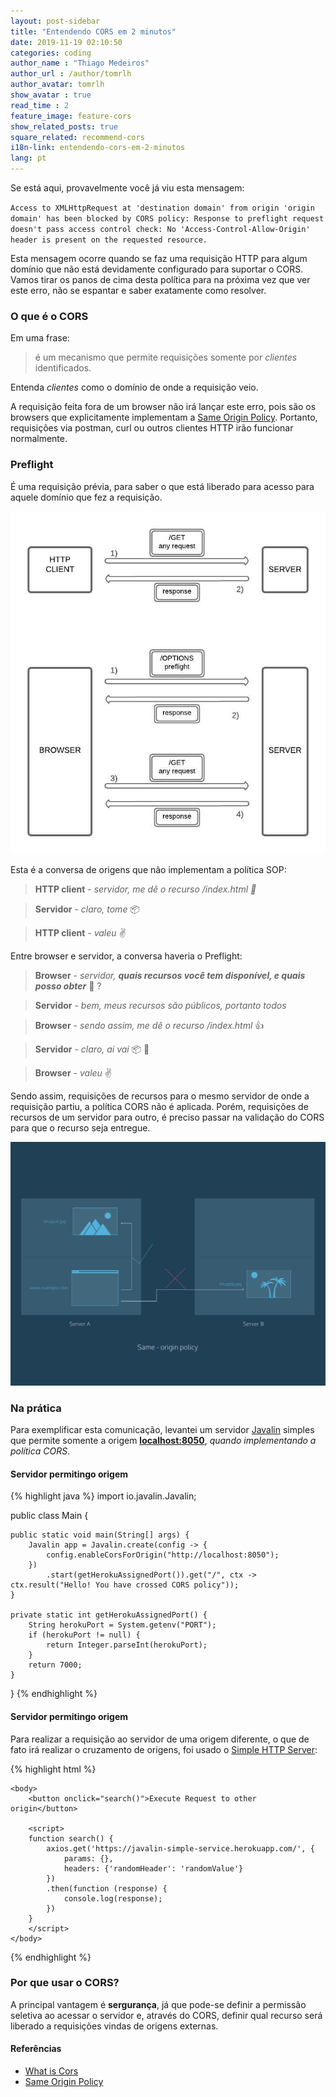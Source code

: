 ```yaml
---
layout: post-sidebar
title: "Entendendo CORS em 2 minutos"
date: 2019-11-19 02:10:50
categories: coding
author_name : "Thiago Medeiros"
author_url : /author/tomrlh
author_avatar: tomrlh
show_avatar : true
read_time : 2
feature_image: feature-cors
show_related_posts: true
square_related: recommend-cors
i18n-link: entendendo-cors-em-2-minutos
lang: pt
---
```







Se está aqui, provavelmente você já viu esta mensagem:

`Access to XMLHttpRequest at 'destination domain' from origin 'origin domain' has been blocked by CORS policy: Response to preflight request doesn't pass access control check: No 'Access-Control-Allow-Origin' header is present on the requested resource.`

Esta mensagem ocorre quando se faz uma requisição HTTP para algum domínio que não está devidamente configurado para suportar o CORS. Vamos tirar os panos de cima desta política para na próxima vez que ver este erro, não se espantar e saber exatamente como resolver.

### O que é o CORS

Em uma frase: 
> é um mecanismo que permite requisições somente por _clientes_ identificados.

Entenda _clientes_ como o domínio de onde a requisição veio.


A requisição feita fora de um browser não irá lançar este erro, pois são os browsers que explicitamente implementam a [Same Origin Policy](https://developer.mozilla.org/en-US/docs/Web/Security/Same-origin_policy).
Portanto, requisições via postman, curl ou outros clientes HTTP irão funcionar normalmente.

### Preflight

É uma requisição prévia, para saber o que está liberado para acesso para aquele domínio que fez a requisição.


![Conversa](/img/post-assets/understand-cors-2-minutes/conversation.jpg)


Esta é a conversa de origens que não implementam a política SOP:

> **HTTP client** - _servidor, me dê o recurso /index.html :pray:_

> **Servidor** - _claro, tome_ :package:

> **HTTP client** - _valeu_ :v:


Entre browser e servidor, a conversa haveria o Preflight:


> **Browser** - _servidor, **quais recursos você tem disponível, e quais posso obter**_ :eyes: ?

> **Servidor** - _bem, meus recursos são públicos, portanto todos_

> **Browser** - _sendo assim, me dê o recurso /index.html_ :thumbsup:

> **Servidor** - _claro, ai vai_ :package: :wave:

> **Browser** - _valeu_ :v:


Sendo assim, requisições de recursos para o mesmo servidor de onde a requisição partiu, a política CORS não é aplicada.
Porém, requisições de recursos de um servidor para outro, é preciso passar na validação do CORS para que o recurso seja entregue.

![Same Origin Policy](/img/post-assets/understand-cors-2-minutes/same-origin-policy.svg)

### Na prática

Para exemplificar esta comunicação, levantei um servidor [Javalin](https://javalin.io) simples que permite somente a origem 
**[localhost:8050](https://javalin-simple-service.herokuapp.com/)**, *quando implementando a política CORS*.


#### Servidor permitingo origem


{% highlight java %}
import io.javalin.Javalin;

public class Main {

	public static void main(String[] args) {
		Javalin app = Javalin.create(config -> {
			config.enableCorsForOrigin("http://localhost:8050");
		})
			.start(getHerokuAssignedPort()).get("/", ctx -> ctx.result("Hello! You have crossed CORS policy"));
	}

	private static int getHerokuAssignedPort() {
		String herokuPort = System.getenv("PORT");
		if (herokuPort != null) {
			return Integer.parseInt(herokuPort);
		}
		return 7000;
	}
}
{% endhighlight %}


#### Servidor permitingo origem

Para realizar a requisição ao servidor de uma origem diferente, o que de fato irá realizar o cruzamento de origens, foi usado o [Simple HTTP Server](https://docs.python.org/2/library/simplehttpserver.html):


{% highlight html %}
<html>
	<head>
		<script type="text/javascript" src="https://cdnjs.cloudflare.com/ajax/libs/axios/0.19.0/axios.js"></script>		
	</head>

	<body>
		<button onclick="search()">Execute Request to other origin</button>

		<script>
		function search() {
			axios.get('https://javalin-simple-service.herokuapp.com/', {
				params: {},
				headers: {'randomHeader': 'randomValue'}
			})
			.then(function (response) {
				console.log(response);
			})
		}
		</script>
	</body>
</html>
{% endhighlight %}


### Por que usar o CORS?

A principal vantagem é **sergurança**, já que pode-se definir a permissão seletiva ao acessar o servidor e, através do CORS, definir qual recurso será liberado a requisições vindas de origens externas.


#### Referências

* [What is Cors](https://www.codecademy.com/articles/what-is-cors)
* [Same Origin Policy](https://developer.mozilla.org/en-US/docs/Web/Security/Same-origin_policy)